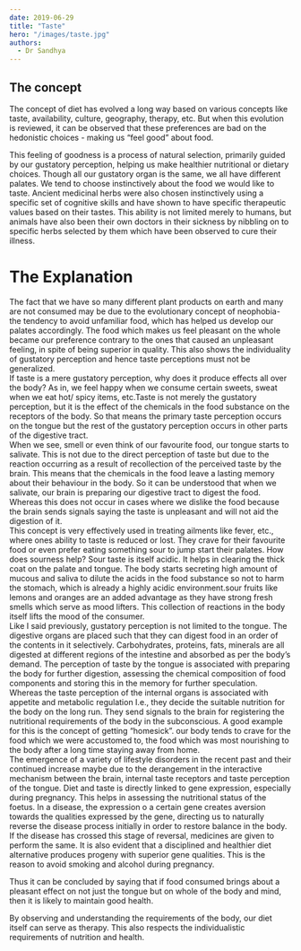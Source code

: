 ```yaml
---
date: 2019-06-29
title: "Taste"
hero: "/images/taste.jpg"
authors:
  - Dr Sandhya
---
```


## The concept

The concept of diet has evolved a long way based on various concepts like taste, availability, culture, geography, therapy, etc. But when this evolution is reviewed, it can be observed that these preferences are bad on the hedonistic choices - making us “feel good” about food.

This feeling of goodness is a process of natural selection, primarily guided by our gustatory perception, helping us make healthier nutritional or dietary choices. Though all our gustatory organ is the same, we all have different palates. We tend to choose instinctively about the food we would like to taste. Ancient medicinal herbs were also chosen instinctively using a specific set of cognitive skills and have shown to have specific therapeutic values based on their tastes. This ability is not limited merely to humans, but animals have also been their own doctors in their sickness by nibbling on to specific herbs selected by them which have been observed to cure their illness.

# The Explanation

The fact that we have so many different plant products on earth and many are not consumed may be due to the evolutionary concept of neophobia- the tendency to avoid unfamiliar food, which has helped us develop our palates accordingly. The food which makes us feel pleasant on the whole became our preference contrary to the ones that caused an unpleasant feeling, in spite of being superior in quality. This also shows the individuality of gustatory perception and hence taste perceptions must not be generalized.  
If taste is a mere gustatory perception, why does it produce effects all over the body? As in, we feel happy when we consume certain sweets, sweat when we eat hot/ spicy items, etc.Taste is not merely the gustatory perception, but it is the effect of the chemicals in the food substance on the receptors of the body. So that means the primary taste perception occurs on the tongue but the rest of the gustatory perception occurs in other parts of the digestive tract.  
When we see, smell or even think of our favourite food, our tongue starts to salivate. This is not due to the direct perception of taste but due to the reaction occurring as a result of recollection of the perceived taste by the brain. This means that the chemicals in the food leave a lasting memory about their behaviour in the body. So it can be understood that when we salivate, our brain is preparing our digestive tract to digest the food. Whereas this does not occur in cases where we dislike the food because the brain sends signals saying the taste is unpleasant and will not aid the digestion of it.  
This concept is very effectively used in treating ailments like fever, etc., where ones ability to taste is reduced or lost. They crave for their favourite food or even prefer eating something sour to jump start their palates. How does sourness help? Sour taste is itself acidic. It helps in clearing the thick coat on the palate and tongue. The body starts secreting high amount of mucous and saliva to dilute the acids in the food substance so not to harm the stomach, which is already a highly acidic environment.sour fruits like lemons and oranges are an added advantage as they have strong fresh smells which serve as mood lifters. This collection of reactions in the body itself lifts the mood of the consumer.  
Like I said previously, gustatory perception is not limited to the tongue. The digestive organs are placed such that they can digest food in an order of the contents in it selectively. Carbohydrates, proteins, fats, minerals are all digested at different regions of the intestine and absorbed as per the body’s demand. The perception of taste by the tongue is associated with preparing the body for further digestion, assessing the chemical composition of food components and storing this in the memory for further speculation. Whereas the taste perception of the internal organs is associated with appetite and metabolic regulation I.e., they decide the suitable nutrition for the body on the long run. They send signals to the brain for registering the nutritional requirements of the body in the subconscious. A good example for this is the concept of getting “homesick”. our body tends to crave for the food which we were accustomed to, the food which was most nourishing to the body after a long time staying away from home.  
The emergence of a variety of lifestyle disorders in the recent past and their continued increase maybe due to the derangement in the interactive mechanism between the brain, internal taste receptors and taste perception of the tongue. Diet and taste is directly linked to gene expression, especially during pregnancy. This helps in assessing the nutritional status of the foetus. In a disease, the expression o a certain gene creates aversion towards the qualities expressed by the gene, directing us to naturally reverse the disease process initially in order to restore balance in the body. If the disease has crossed this stage of reversal, medicines are given to perform the same. It is also evident that a disciplined and healthier diet alternative produces progeny with superior gene qualities. This is the reason to avoid smoking and alcohol during pregnancy.

Thus it can be concluded by saying that if food consumed brings about a pleasant effect on not just the tongue but on whole of the body and mind, then it is likely to maintain good health. 

By observing and understanding the requirements of the body, our diet itself can serve as therapy. This also respects the individualistic requirements of nutrition and health.